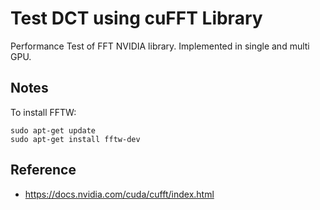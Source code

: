 # Test DCT using cuFFT Library

Performance Test of FFT NVIDIA library. Implemented in single and multi GPU.

## Notes

To install FFTW:

	sudo apt-get update
	sudo apt-get install fftw-dev



## Reference

- https://docs.nvidia.com/cuda/cufft/index.html




